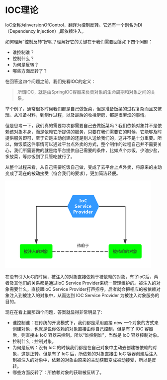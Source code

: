 # IOC理论
IoC全称为InversionOfControl，翻译为控制反转。它还有一个别名为DI（Dependency Injection）,即依赖注入。

如何理解“控制反转”好呢？理解好它的关键在于我们需要回答如下四个问题：
- 谁控制谁？
- 控制什么？
- 为何是反转？
- 哪些方面反转了？

在回答这四个问题之前，我们先看IOC的定义：
> 所谓IOC，就是由SpringIOC容器来负责对象的生命周期和对象之间的关系。

举个例子，通常很多时候我们都是自己做饭菜，但是准备饭菜的过程复杂而且又繁琐。从准备材料，到制作过程，以及最后的收拾厨房，都是很麻烦的事情。

但是思考一下，我们真的需要每次都需要自己去做饭菜吗？我们依赖对象并不是依赖该对象本身，而是依赖它所提供的服务，只要在我们需要它的时候，它能够及时提供服务即可，至于它是主动创建的还是别人送给我们的，这并不是十分重要。所以，做饭菜这件事情可以通过平台点外卖的方式，整个制作的过程自己并不需要关心，我们所需要做的就是给平台提供自己需要的条件，比如点个炒饭，少油少盐，多放菜，等炒饭到了只管吃就行了。

从整个过程来看，从自己需要吃饭自己做，变成了去平台上点外卖，将原来的主动变成了现在的被动接受（符合我们的要求），更加简洁轻便。

![控制反转](https://github.com/LengendOfDong/Blog/blob/master/img/%E6%8E%A7%E5%88%B6%E5%8F%8D%E8%BD%AC.png)

在没有引入IoC的时候，被注入的对象直接依赖于被依赖的对象，有了IoC后，两者及其他们的关系都是通过IoC Service Provider来统一管理维护的。被注入的对象需要什么，直接跟IoC Service Provider打声招呼，后者就会把相应的被依赖对象注入到被注入的对象中，从而达到 IOC Service Provider 为被注入对象服务的目的。

现在在看上面那四个问题，答案就显得非常明显了:
- 谁控制谁：在传统的开发模式下，我们都是采用直接 new 一个对象的方式来创建对象，也就是说你依赖的对象直接由你自己控制，但是有了 IOC 容器后，则直接由 IoC 容器来控制。所以“谁控制谁”，当然是 IoC 容器控制对象。
- 控制什么：控制对象。
- 为何是反转：没有 IoC 的时候我们都是在自己对象中主动去创建被依赖的对象，这是正转。但是有了 IoC 后，所依赖的对象直接由 IoC 容器创建后注入到被注入的对象中，依赖的对象由原来的主动获取变成被动接受，所以是反转。
- 哪些方面反转了：所依赖对象的获取被反转了。
